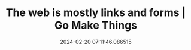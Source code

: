 ---
date: 2024-02-20 07:11:46.086515
link:
  source: web
  source_url: https://roytang.net
  text: The web is mostly links and forms | Go Make Things
  url: https://gomakethings.com/the-web-is-mostly-links-and-forms/
source: web
syndicated:
- type: mastodon
  url: https://indieweb.social/users/roytang/statuses/111962561387209679
tags:
- web
title: The web is mostly links and forms | Go Make Things
---